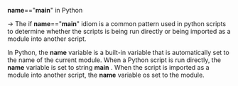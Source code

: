 __name__=="__main__" in Python

-> The if __name__=="__main__" idiom is a common pattern used in python scripts to determine whether the scripts is being run directly or being imported as a module into another script.

In Python, the __name__ variable is a built-in variable that is automatically  set to the name of the current module. When a Python script is run directly, the __name__ variable is set to string __main__ . When the script is imported as a module into another script, the __name__ variable os set to the module.